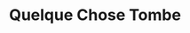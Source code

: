 ---
artist: Racine
title: 'Quelque Chose Tombe'
apple_link: 'https://music.apple.com/us/album/quelque-chose-tombe/1490007758'
link: 'https://www.dropbox.com/s/0nyd9do0x45754j/Racine.zip?dl=1'
content: ""
new_image: ../assets/FFWD/Racine.png
published_date: '2020-03-25T23:13:24.000Z'
---